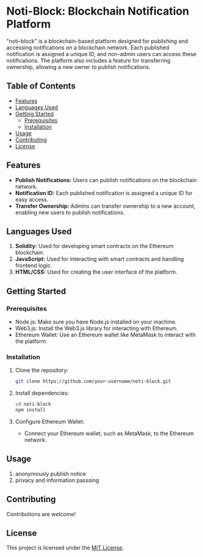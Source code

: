 # Noti-Block: Blockchain Notification Platform

"noti-block" is a blockchain-based platform designed for publishing and accessing notifications on a blockchain network. Each published notification is assigned a unique ID, and non-admin users can access these notifications. The platform also includes a feature for transferring ownership, allowing a new owner to publish notifications.

## Table of Contents

- [Features](#features)
- [Languages Used](#languages-used)
- [Getting Started](#getting-started)
  - [Prerequisites](#prerequisites)
  - [Installation](#installation)
- [Usage](#usage)
- [Contributing](#contributing)
- [License](#license)

## Features

- **Publish Notifications:** Users can publish notifications on the blockchain network.
- **Notification ID:** Each published notification is assigned a unique ID for easy access.
- **Transfer Ownership:** Admins can transfer ownership to a new account, enabling new users to publish notifications.

## Languages Used

1. **Solidity:** Used for developing smart contracts on the Ethereum blockchain.
2. **JavaScript:** Used for interacting with smart contracts and handling frontend logic.
3. **HTML/CSS:** Used for creating the user interface of the platform.

## Getting Started

### Prerequisites

- Node.js: Make sure you have Node.js installed on your machine.
- Web3.js: Install the Web3.js library for interacting with Ethereum.
- Ethereum Wallet: Use an Ethereum wallet like MetaMask to interact with the platform.

### Installation

1. Clone the repository:

    ```bash
    git clone https://github.com/your-username/noti-block.git
    ```

2. Install dependencies:

    ```bash
    cd noti-block
    npm install
    ```

3. Configure Ethereum Wallet:

    - Connect your Ethereum wallet, such as MetaMask, to the Ethereum network.

## Usage

1. anonymously publish notice
2. privacy and information passsing

## Contributing

Contributions are welcome! 

## License

This project is licensed under the [MIT License](LICENSE).
